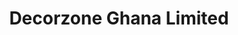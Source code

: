 ---
title: "Decorzone Ghana Limited"
url: /accra-weija/decorzone-ghana-limited/
shop: Supermarkt
---